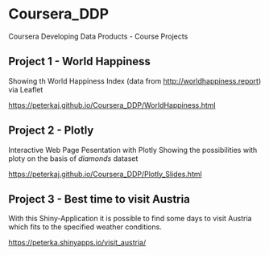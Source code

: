 # Coursera_DDP
Coursera Developing Data Products - Course Projects

## Project 1 - World Happiness
Showing th World Happiness Index (data from http://worldhappiness.report) via Leaflet

<https://peterkaj.github.io/Coursera_DDP/WorldHappiness.html>

## Project 2 - Plotly
Interactive Web Page Pesentation with Plotly
Showing the possibilities with ploty on the basis of *diamonds* dataset

<https://peterkaj.github.io/Coursera_DDP/Plotly_Slides.html>

## Project 3 - Best time to visit Austria
With this Shiny-Application it is possible to find some days to visit Austria which fits to the specified weather conditions.

<https://peterka.shinyapps.io/visit_austria/>

